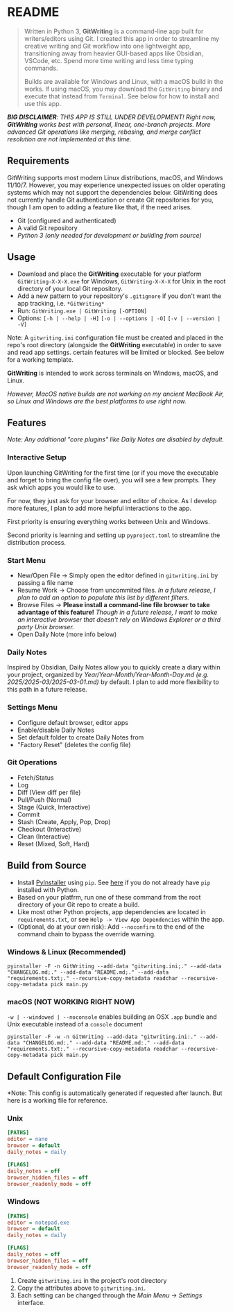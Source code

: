 # README

> Written in Python 3, **GitWriting** is a command-line app built for writers/editors using Git. I created this app in order to streamline my creative writing and Git workflow into one lightweight app, transitioning away from heavier GUI-based apps like Obsidian, VSCode, etc. Spend more time writing and less time typing commands.
>
> Builds are available for Windows and Linux, with a macOS build in the works. If using macOS, you may download the `GitWriting` binary and execute that instead from `Terminal`. See below for how to install and use this app.

***BIG DISCLAIMER**: THIS APP IS STILL UNDER DEVELOPMENT! Right now, **GitWriting** works best with personal, linear, one-branch projects. More advanced Git operations like merging, rebasing, and merge conflict resolution are not implemented at this time.*

## Requirements

GitWriting supports most modern Linux distributions, macOS, and Windows 11/10/7. However, you may experience unexpected issues on older operating systems which may not support the dependencies below. GitWriting does not currently handle Git authentication or create Git repositories for you, though I am open to adding a feature like that, if the need arises.

- Git (configured and authenticated)
- A valid Git repository
- *Python 3 (only needed for development or building from source)*

## Usage

- Download and place the **GitWriting** executable for your platform `GitWriting-X-X-X.exe` for Windows, `GitWriting-X-X-X` for Unix in the root directory of your local Git repository.
- Add a new pattern to your repository's `.gitignore` if you don't want the app tracking, i.e. `*GitWriting*`
- Run: `GitWriting.exe | GitWriting [-OPTION]`
- Options: `[-h | --help | -H]` `[-o | --options | -O]` `[-v | --version | -V]`

Note: A `gitwriting.ini` configuration file must be created and placed in the repo's root directory (alongside the **GitWriting** executable) in order to save and read app settings. certain features will be limited or blocked. See below for a working template.

**GitWriting** is intended to work across terminals on Windows, macOS, and Linux.

*However, MacOS native builds are not working on my ancient MacBook Air, so Linux and Windows are the best platforms to use right now.*

## Features

*Note: Any additional "core plugins" like Daily Notes are disabled by default.*

### Interactive Setup

Upon launching GitWriting for the first time (or if you move the executable and forget to bring the config file over), you will see a few prompts. They ask which apps you would like to use.

For now, they just ask for your browser and editor of choice. As I develop more features, I plan to add more helpful interactions to the app.

First priority is ensuring everything works between Unix and Windows.

Second priority is learning and setting up `pyproject.toml` to streamline the distribution process.

### Start Menu

- New/Open File -> Simply open the editor defined in `gitwriting.ini` by passing a file name
- Resume Work -> Choose from uncommited files. *In a future release, I plan to add an option to populate this list by different filters.*
- Browse Files -> **Please install a command-line file browser to take advantage of this feature!** *Though in a future release, I want to make an interactive browser that doesn't rely on Windows Explorer or a third party Unix browser.*
- Open Daily Note (more info below)

### Daily Notes

Inspired by Obsidian, Daily Notes allow you to quickly create a diary within your project, organized by *Year/Year-Month/Year-Month-Day.md (e.g. 2025/2025-03/2025-03-01.md)* by default. I plan to add more flexibility to this path in a future release.

### Settings Menu

- Configure default browser, editor apps
- Enable/disable Daily Notes
- Set default folder to create Daily Notes from
- "Factory Reset" (deletes the config file)

### Git Operations

- Fetch/Status
- Log
- Diff (View diff per file)
- Pull/Push (Normal)
- Stage (Quick, Interactive)
- Commit
- Stash (Create, Apply, Pop, Drop)
- Checkout (Interactive)
- Clean (Interactive)
- Reset (Mixed, Soft, Hard)

## Build from Source

- Install [PyInstaller](https://pyinstaller.org/en/stable/) using `pip`. See [here](https://pip.pypa.io/en/stable/installation/) if you do not already have `pip` installed with Python.
- Based on your platfrm, run one of these command from the root directory of your Git repo to create a build.
- Like most other Python projects, app dependencies are located in `requirements.txt`, or see `Help -> View App Dependencies` within the app.
- (Optional, do at your own risk): Add `--noconfirm` to the end of the command chain to bypass the override warning.

### Windows & Linux (Recommended)

`pyinstaller -F -n GitWriting --add-data "gitwriting.ini;." --add-data "CHANGELOG.md;." --add-data "README.md;." --add-data "requirements.txt;." --recursive-copy-metadata readchar --recursive-copy-metadata pick main.py`

### macOS (NOT WORKING RIGHT NOW)

`-w | --windowed | --noconsole` enables building an OSX `.app` bundle and Unix executable instead of a `console` document

`pyinstaller -F -w -n GitWriting --add-data "gitwriting.ini:." --add-data "CHANGELOG.md:." --add-data "README.md:." --add-data "requirements.txt:." --recursive-copy-metadata readchar --recursive-copy-metadata pick main.py`

## Default Configuration File

*Note: This config is automatically generated if requested after launch. But here is a working file for reference.

### Unix

```ini
[PATHS]
editor = nano
browser = default
daily_notes = daily

[FLAGS]
daily_notes = off
browser_hidden_files = off
browser_readonly_mode = off
```

### Windows

```ini
[PATHS]
editor = notepad.exe
browser = default
daily_notes = daily

[FLAGS]
daily_notes = off
browser_hidden_files = off
browser_readonly_mode = off
```

1. Create `gitwriting.ini` in the project's root directory
2. Copy the attributes above to `gitwriting.ini`.
3. Each setting can be changed through the *Main Menu -> Settings* interface.
